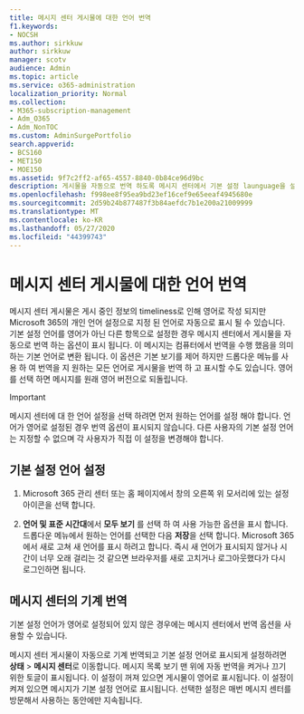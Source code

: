 ```yaml
---
title: 메시지 센터 게시물에 대한 언어 번역
f1.keywords:
- NOCSH
ms.author: sirkkuw
author: sirkkuw
manager: scotv
audience: Admin
ms.topic: article
ms.service: o365-administration
localization_priority: Normal
ms.collection:
- M365-subscription-management
- Adm_O365
- Adm_NonTOC
ms.custom: AdminSurgePortfolio
search.appverid:
- BCS160
- MET150
- MOE150
ms.assetid: 9f7c2ff2-af65-4557-8840-0b84ce96d9bc
description: 게시물을 자동으로 번역 하도록 메시지 센터에서 기본 설정 launguage을 설정할 수 있습니다.
ms.openlocfilehash: f998ee8f95ea9bd23ef16cef9e65eeaf4945680e
ms.sourcegitcommit: 2d59b24b877487f3b84aefdc7b1e200a21009999
ms.translationtype: MT
ms.contentlocale: ko-KR
ms.lasthandoff: 05/27/2020
ms.locfileid: "44399743"
---
```

# <a name="language-translation-for-message-center-posts"></a>메시지 센터 게시물에 대한 언어 번역

메시지 센터 게시물은 게시 중인 정보의 timeliness로 인해 영어로 작성 되지만 Microsoft 365의 개인 언어 설정으로 지정 된 언어로 자동으로 표시 될 수 있습니다. 기본 설정 언어를 영어가 아닌 다른 항목으로 설정한 경우 메시지 센터에서 게시물을 자동으로 번역 하는 옵션이 표시 됩니다. 이 메시지는 컴퓨터에서 번역을 수행 했음을 의미 하는 기본 언어로 변환 됩니다. 이 옵션은 기본 보기를 제어 하지만 드롭다운 메뉴를 사용 하 여 번역을 지 원하는 모든 언어로 게시물을 번역 하 고 표시할 수도 있습니다. 영어를 선택 하면 메시지를 원래 영어 버전으로 되돌립니다.
  
> [!IMPORTANT]
> 메시지 센터에 대 한 언어 설정을 선택 하려면 먼저 원하는 언어를 설정 해야 합니다. 언어가 영어로 설정된 경우 번역 옵션이 표시되지 않습니다. 다른 사용자의 기본 설정 언어는 지정할 수 없으며 각 사용자가 직접 이 설정을 변경해야 합니다. 
  
## <a name="set-your-preferred-language"></a>기본 설정 언어 설정

1. Microsoft 365 관리 센터 또는 홈 페이지에서 창의 오른쪽 위 모서리에 있는 설정 아이콘을 선택 합니다.
  
2. **언어 및 표준 시간대**에서 **모두 보기** 를 선택 하 여 사용 가능한 옵션을 표시 합니다. 드롭다운 메뉴에서 원하는 언어를 선택한 다음 **저장**을 선택 합니다. Microsoft 365에서 새로 고쳐 새 언어를 표시 하려고 합니다. 즉시 새 언어가 표시되지 않거나 시간이 너무 오래 걸리는 것 같으면 브라우저를 새로 고치거나 로그아웃했다가 다시 로그인하면 됩니다.
  
## <a name="machine-translation-in-message-center"></a>메시지 센터의 기계 번역

기본 설정 언어가 영어로 설정되어 있지 않은 경우에는 메시지 센터에서 번역 옵션을 사용할 수 있습니다.
  
메시지 센터 게시물이 자동으로 기계 번역되고 기본 설정 언어로 표시되게 설정하려면 **상태** \> **메시지 센터**로 이동합니다. 메시지 목록 보기 맨 위에 자동 번역을 켜거나 끄기 위한 토글이 표시됩니다. 이 설정이 꺼져 있으면 게시물이 영어로 표시됩니다. 이 설정이 켜져 있으면 메시지가 기본 설정 언어로 표시됩니다. 선택한 설정은 매번 메시지 센터를 방문해서 사용하는 동안에만 지속됩니다. 

  

